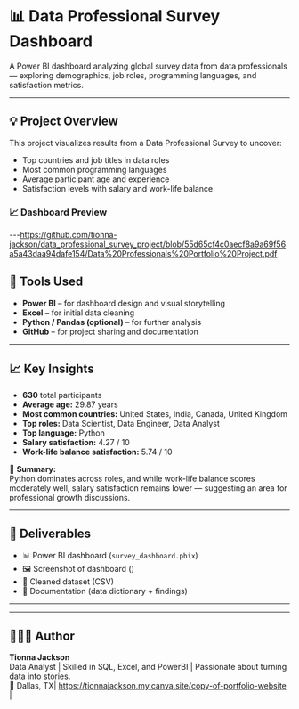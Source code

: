   
# 📊 Data Professional Survey Dashboard

A Power BI dashboard analyzing global survey data from data professionals — exploring demographics, job roles, programming languages, and satisfaction metrics.

---

## 💡 Project Overview
This project visualizes results from a Data Professional Survey to uncover:
- Top countries and job titles in data roles  
- Most common programming languages  
- Average participant age and experience  
- Satisfaction levels with salary and work-life balance  

### 📈 Dashboard Preview
---https://github.com/tionna-jackson/data_professional_survey_project/blob/55d65cf4c0aecf8a9a69f56a5a43daa94dafe154/Data%20Professionals%20Portfolio%20Project.pdf

## 🧰 Tools Used
- **Power BI** – for dashboard design and visual storytelling  
- **Excel** – for initial data cleaning  
- **Python / Pandas (optional)** – for further analysis  
- **GitHub** – for project sharing and documentation  

---

## 📈 Key Insights
- **630** total participants  
- **Average age:** 29.87 years  
- **Most common countries:** United States, India, Canada, United Kingdom  
- **Top roles:** Data Scientist, Data Engineer, Data Analyst  
- **Top language:** Python  
- **Salary satisfaction:** 4.27 / 10  
- **Work-life balance satisfaction:** 5.74 / 10  

💬 **Summary:**  
Python dominates across roles, and while work-life balance scores moderately well, salary satisfaction remains lower — suggesting an area for professional growth discussions.

---

## 📂 Deliverables
- 📊 Power BI dashboard (`survey_dashboard.pbix`)
- 🖼️ Screenshot of dashboard ()
- 📁 Cleaned dataset (CSV)
- 📘 Documentation (data dictionary + findings)

---



---

## 👩🏽‍💻 Author
**Tionna Jackson**  
Data Analyst | Skilled in SQL, Excel, and PowerBI | Passionate about turning data into stories.  
📍 Dallas, TX| https://tionnajackson.my.canva.site/copy-of-portfolio-website |

